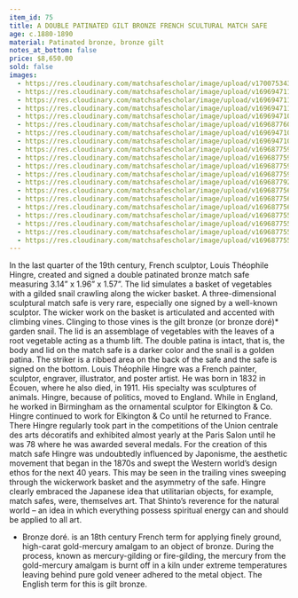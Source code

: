 ```yaml
---
item_id: 75
title: A DOUBLE PATINATED GILT BRONZE FRENCH SCULTURAL MATCH SAFE
age: c.1880-1890
material: Patinated bronze, bronze gilt
notes_at_bottom: false
price: $8,650.00
sold: false
images:
  - https://res.cloudinary.com/matchsafescholar/image/upload/v1700753433/best_full2.jpg
  - https://res.cloudinary.com/matchsafescholar/image/upload/v1696947112/snail_on_side.jpg
  - https://res.cloudinary.com/matchsafescholar/image/upload/v1696947112/top_view.jpg
  - https://res.cloudinary.com/matchsafescholar/image/upload/v1696947111/snail_full_side.jpg
  - https://res.cloudinary.com/matchsafescholar/image/upload/v1696947104/snail_closeup.jpg
  - https://res.cloudinary.com/matchsafescholar/image/upload/v1696877604/snaill1.jpg
  - https://res.cloudinary.com/matchsafescholar/image/upload/v1696947100/signature2.jpg
  - https://res.cloudinary.com/matchsafescholar/image/upload/v1696947103/snail_really_close.jpg
  - https://res.cloudinary.com/matchsafescholar/image/upload/v1696877592/PXL_20230927_140345630_3.jpg
  - https://res.cloudinary.com/matchsafescholar/image/upload/v1696877593/PXL_20230927_140345630_5.jpg
  - https://res.cloudinary.com/matchsafescholar/image/upload/v1696877594/PXL_20230927_140345630_4.jpg
  - https://res.cloudinary.com/matchsafescholar/image/upload/v1696877595/PXL_20230927_140345630.jpg
  - https://res.cloudinary.com/matchsafescholar/image/upload/v1696877920/PXL_20230927_140332498.jpg
  - https://res.cloudinary.com/matchsafescholar/image/upload/v1696877565/PXL_20230927_140317124_2.jpg
  - https://res.cloudinary.com/matchsafescholar/image/upload/v1696877564/PXL_20230927_140132718.jpg
  - https://res.cloudinary.com/matchsafescholar/image/upload/v1696877563/PXL_20230927_140317124_4.jpg
  - https://res.cloudinary.com/matchsafescholar/image/upload/v1696877558/1180926-64e09a38cdf9c.jpg
  - https://res.cloudinary.com/matchsafescholar/image/upload/v1696877558/1180926-64e09a390c359.jpg
  - https://res.cloudinary.com/matchsafescholar/image/upload/v1696877559/1180926-alb-64e09abee9986.jpg
  - https://res.cloudinary.com/matchsafescholar/image/upload/v1696877559/1180926-alb-64e09abf29f90.jpg
---
```



In the last quarter of the 19th century, French sculptor, Louis Théophile Hingre, created and signed a double patinated bronze match safe measuring 3.14” x 1.96” x 1.57”. The lid simulates a basket of vegetables with a gilded snail crawling along the wicker basket.
A three-dimensional sculptural match safe is very rare, especially one signed by a well-known sculptor. The wicker work on the basket is articulated and accented with climbing vines. Clinging to those vines is the gilt bronze (or bronze doré)* garden snail. The lid is an assemblage of vegetables with the leaves of a root vegetable acting as a thumb lift.
The double patina is intact, that is, the body and lid on the match safe is a darker color and the snail is a golden patina. The striker is a ribbed area on the back of the safe and the safe is signed on the bottom.
Louis Théophile Hingre was a French painter, sculptor, engraver, illustrator, and poster artist. He was born in 1832 in Écouen, where he also died, in 1911. His specialty was sculptures of animals.
Hingre, because of politics, moved to England. While in England, he worked in Birmingham as the ornamental sculptor for Elkington & Co. 
Hingre continued to work for Elkington & Co until he returned to France. There Hingre regularly took part in the competitions of the Union centrale des arts décoratifs and exhibited almost yearly at the Paris Salon until he was 78 where he was awarded several medals.
For the creation of this match safe Hingre was undoubtedly influenced by Japonisme, the aesthetic movement that began in the 1870s and swept the Western world’s design ethos for the next 40 years. This may be seen in the trailing vines sweeping through the wickerwork basket and the asymmetry of the safe. Hingre clearly embraced the Japanese idea that utilitarian objects, for example, match safes, were, themselves art. That Shinto’s reverence for the natural world – an idea in which everything possess spiritual energy can and should be applied to all art.

* Bronze doré. is an 18th century French term for applying finely ground, high-carat gold-mercury amalgam to an object of bronze. During the process, known as mercury-gilding or fire-gilding, the mercury from the gold-mercury amalgam is burnt off in a kiln under extreme temperatures leaving behind pure gold veneer adhered to the metal object. The English term for this is gilt bronze.